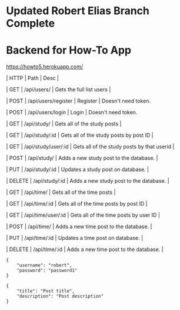 # Updated Robert Elias Branch Complete
# Backend for How-To App


https://howto5.herokuapp.com/

| HTTP | Path                 |  Desc                                       |

| GET  | /api/users/          |  Gets the full list users                   |

| POST | /api/users/register  |  Register                                   | Doesn't need token.

| POST | /api/users/login     |  Login                                      | Doesn't need token.



| GET  | /api/study/          |  Gets all of the study posts                |

| GET  | /api/study/:id       |  Gets all of the study posts by post ID     |

| GET  | /api/study/user/:id  |  Gets all of the study posts by that userid |

| POST | /api/study/          |  Adds a new study post to the database.     |

| PUT  | /api/study/:id       |  Updates a study post on database.          |

| DELETE | /api/study/:id     |  Adds a new study post to the database.     |



| GET  | /api/time/           |  Gets all of the time posts                 |

| GET  | /api/time/:id        |  Gets all of the time posts by post ID      |

| GET  | /api/time/user/:id   |  Gets all of the time posts by user ID      |

| POST | /api/time/           |  Adds a new time post to the database.      |

| PUT  | /api/time/:id        |  Updates a time post on database.           |

| DELETE | /api/time/:id      |  Adds a new time post to the database.      |

    
    
    
    
    {
        "username": "robert",
        "password": "password1"
    }

    {
        "title": "Post title",
        "description": "Post description"
    }
